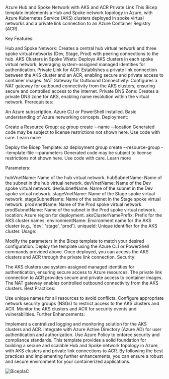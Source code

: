 Azure Hub and Spoke Network with AKS and ACR Private Link
This Bicep template implements a Hub and Spoke network topology in Azure, with Azure Kubernetes Service (AKS) clusters deployed in spoke virtual networks and a private link connection to an Azure Container Registry (ACR).

Key Features:

Hub and Spoke Network: Creates a central hub virtual network and three spoke virtual networks (Dev, Stage, Prod) with peering connections to the hub.
AKS Clusters in Spoke VNets: Deploys AKS clusters in each spoke virtual network, leveraging system-assigned managed identities for authentication.
Private Link for ACR: Establishes a private link connection between the AKS cluster and an ACR, enabling secure and private access to container images.
NAT Gateway for Outbound Connectivity: Configures a NAT gateway for outbound connectivity from the AKS clusters, ensuring secure and controlled access to the internet.
Private DNS Zone: Creates a private DNS zone for AKS, enabling name resolution within the virtual network.
Prerequisites:

An Azure subscription.
Azure CLI or PowerShell installed.
Basic understanding of Azure networking concepts.
Deployment:

Create a Resource Group:
az group create --name <resource-group-name> --location <location>
Generated code may be subject to license restrictions not shown here. Use code with care. Learn more 

Deploy the Bicep Template:
az deployment group create --resource-group <resource-group-name> --template-file <bicep-file-path> --parameters <parameters-file-path>
Generated code may be subject to license restrictions not shown here. Use code with care. Learn more 

Parameters:

hubVnetName: Name of the hub virtual network.
hubSubnetName: Name of the subnet in the hub virtual network.
devVnetName: Name of the Dev spoke virtual network.
devSubnetName: Name of the subnet in the Dev spoke virtual network.
stageVnetName: Name of the Stage spoke virtual network.
stageSubnetName: Name of the subnet in the Stage spoke virtual network.
prodVnetName: Name of the Prod spoke virtual network.
prodSubnetName: Name of the subnet in the Prod spoke virtual network.
location: Azure region for deployment.
aksClusterNamePrefix: Prefix for the AKS cluster names.
environmentName: Environment name for the AKS cluster (e.g., 'dev', 'stage', 'prod').
uniqueId: Unique identifier for the AKS cluster.
Usage:

Modify the parameters in the Bicep template to match your desired configuration.
Deploy the template using the Azure CLI or PowerShell commands provided above.
Once deployed, you can access the AKS clusters and ACR through the private link connection.
Security:

The AKS clusters use system-assigned managed identities for authentication, ensuring secure access to Azure resources.
The private link connection to ACR provides secure and private access to container images.
The NAT gateway enables controlled outbound connectivity from the AKS clusters.
Best Practices:

Use unique names for all resources to avoid conflicts.
Configure appropriate network security groups (NSGs) to restrict access to the AKS clusters and ACR.
Monitor the AKS clusters and ACR for security events and vulnerabilities.
Further Enhancements:

Implement a centralized logging and monitoring solution for the AKS clusters and ACR.
Integrate with Azure Active Directory (Azure AD) for user authentication and authorization.
Use Azure Policy to enforce security and compliance standards.
This template provides a solid foundation for building a secure and scalable Hub and Spoke network topology in Azure, with AKS clusters and private link connections to ACR. By following the best practices and implementing further enhancements, you can ensure a robust and secure environment for your containerized applications.

![BicepIaC](https://github.com/user-attachments/assets/95dcb421-cde5-495a-9279-d783ab439151)
